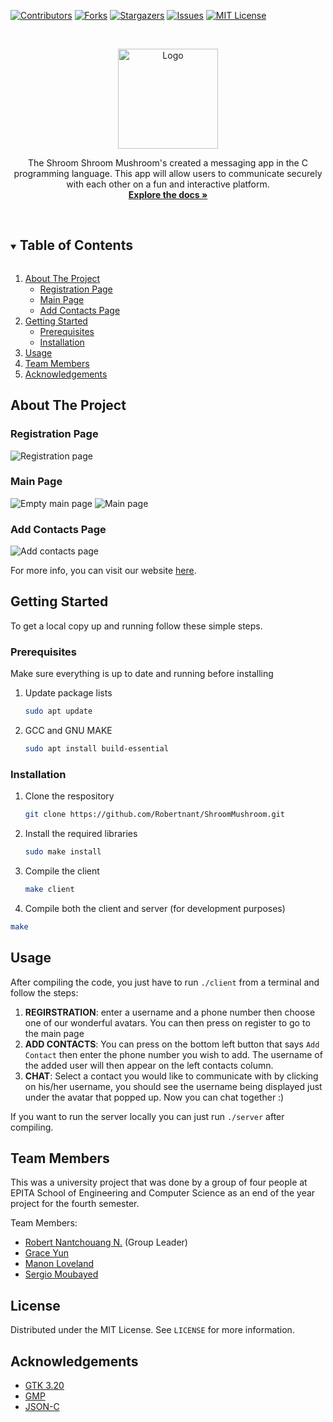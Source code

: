 
[![Contributors][contributors-shield]][contributors-url]
[![Forks][forks-shield]][forks-url]
[![Stargazers][stars-shield]][stars-url]
[![Issues][issues-shield]][issues-url]
[![MIT License][license-shield]][license-url]



<!-- PROJECT LOGO -->
<br />
<p align="center">
  <a href="https://https://github.com/Robertnant/ShroomMushroom">
    <img src="https://static.wixstatic.com/media/0faaa3_a4255995826d4b7ba7a3c0ebd5f07515~mv2.jpg/v1/fill/w_326,h_279,al_c,q_80,usm_0.66_1.00_0.01/logomushrooms_edited.webp" alt="Logo" width="160" height="160">
  </a>
<!--
  <h3 align="center">ShroomShroomMushroom</h3>
  -->

  <p align="center">
    The Shroom Shroom Mushroom's created a messaging app in the C programming language. This app will allow users to communicate securely with each other on a fun and interactive platform.
    <br />
    <a href="https://https://github.com/Robertnant/ShroomMushroom"><strong>Explore the docs »</strong></a>
    <br />
    <br />
 </p>
</p>



<!-- TABLE OF CONTENTS -->
<details open="open">
  <summary><h2 style="display: inline-block">Table of Contents</h2></summary>
  <ol>
    <li>
      <a href="#about-the-project">About The Project</a>
      <ul>
        <li><a href="#registration-page">Registration Page</a></li>
        <li><a href="#main-page">Main Page</a></li>
        <li><a href="#add-contacts-page">Add Contacts Page</a></li>
      </ul>
    </li>
    <li>
      <a href="#getting-started">Getting Started</a>
      <ul>
        <li><a href="#prerequisites">Prerequisites</a></li>
        <li><a href="#installation">Installation</a></li>
      </ul>
    </li>
    <li><a href="#usage">Usage</a></li>
    <li><a href="#team-members">Team Members</a></li>
    <li><a href="#acknowledgements">Acknowledgements</a></li>
  </ol>
</details>



<!-- ABOUT THE PROJECT -->
## About The Project

### Registration Page
<img src="https://media.discordapp.net/attachments/828573338359693362/853587342753005588/Registration_page_image.png" alt="Registration page">

### Main Page
<img src="https://media.discordapp.net/attachments/828573338359693362/853587373610237962/Main_interface.png?width=748&height=640" alt="Empty main page">
<img src="https://media.discordapp.net/attachments/828573338359693362/853587451384954900/Messaging.png?width=748&height=640" alt="Main page">

### Add Contacts Page
<img src="https://media.discordapp.net/attachments/828573338359693362/853587419408498688/Adding_new_contact_interface.png?width=745&height=640" alt="Add contacts page">

For more info, you can visit our website [here](https://shroomshroommushro.wixsite.com/homepage).


<!-- GETTING STARTED -->
## Getting Started

To get a local copy up and running follow these simple steps.

### Prerequisites

Make sure everything is up to date and running before installing
1. Update package lists
    ```sh
    sudo apt update
    ```
2. GCC and GNU MAKE
    ```sh
    sudo apt install build-essential
    ```

### Installation

1. Clone the respository
   ```sh
   git clone https://github.com/Robertnant/ShroomMushroom.git
   ```
2. Install the required libraries
   ```sh
   sudo make install
   ```
  
 3. Compile the client
    ```sh
    make client
    ```
  4. Compile both the client and server (for development purposes)
   ```sh
   make
   ```


<!-- USAGE EXAMPLES -->
## Usage

After compiling the code, you just have to run ``./client`` from a terminal and follow the steps:
1. **REGIRSTRATION**: enter a username and a phone number then choose one of our wonderful avatars. You can then press on register to go to the main page
2. **ADD CONTACTS**: You can press on the bottom left button that says ``Add Contact`` then enter the phone number you wish to add. The username of the added user will then appear on the left contacts column.
3.  **CHAT**: Select a contact you would like to communicate with by clicking on his/her username, you should see the username being displayed just under the avatar that popped up. Now you can chat together :)

If you want to run the server locally you can just run ``./server`` after compiling.

<!-- CONTRIBUTING -->
## Team Members

This was a university project that was done by a group of four people at EPITA School of Engineering and Computer Science as an end of the year project for the fourth semester.

Team Members:
* [Robert Nantchouang N.](https://www.linkedin.com/in/robert-nantchouang-nantchouang-8649731b0/) (Group Leader)
* [Grace Yun](https://www.linkedin.com/in/jiyoung-yun-8936b2146/)
* [Manon Loveland](https://www.linkedin.com/in/manon-loveland-104696210/)
* [Sergio Moubayed](https://www.linkedin.com/in/sergio-moubayed-4186011b3/)



<!-- LICENSE -->
## License

Distributed under the MIT License. See `LICENSE` for more information.



<!-- ACKNOWLEDGEMENTS -->
## Acknowledgements

* [GTK 3.20](https://www.gtk.org/)
* [GMP](https://gmplib.org/)
* [JSON-C](https://github.com/json-c/json-c)





<!-- MARKDOWN LINKS & IMAGES -->
<!-- https://www.markdownguide.org/basic-syntax/#reference-style-links -->
[contributors-shield]: https://img.shields.io/github/contributors/Robertnant/ShroomMushroom.svg?style=for-the-badge
[contributors-url]: https://github.com/Robertnant/ShroomMushroom/graphs/contributors
[forks-shield]: https://img.shields.io/github/forks/Robertnant/ShroomMushroom.svg?style=for-the-badge
[forks-url]: https://github.com/Robertnant/ShroomMushroom/network/members
[stars-shield]: https://img.shields.io/github/stars/Robertnant/ShroomMushroom.svg?style=for-the-badge
[stars-url]: https://github.com/Robertnant/ShroomMushroom/stargazers
[issues-shield]: https://img.shields.io/github/issues/Robertnant/ShroomMushroom.svg?style=for-the-badge
[issues-url]: https://github.com/Robertnant/ShroomMushroom/issues
[license-shield]: https://img.shields.io/github/license/Robertnant/ShroomMushroom.svg?style=for-the-badge
[license-url]: https://github.com/Robertnant/ShroomMushroom/blob/master/LICENSE.txt
[linkedin-shield]: https://img.shields.io/badge/-LinkedIn-black.svg?style=for-the-badge&logo=linkedin&colorB=555
